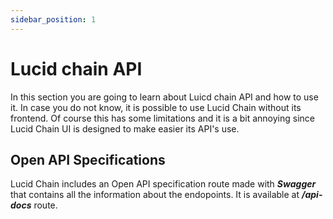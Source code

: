 ```yaml
---
sidebar_position: 1
---
```


# Lucid chain API

In this section you are going to learn about Luicd chain API and how to use it. In case you do not know, it is possible to use Lucid Chain without its frontend. Of course this has some limitations and it is a bit annoying since Lucid Chain UI is designed to make easier its API's use.

## Open API Specifications

Lucid Chain includes an Open API specification route made with ***Swagger*** that contains all the information about the endopoints. It is available at ***/api-docs*** route.
